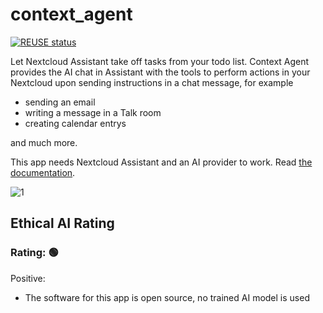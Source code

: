 # context_agent

[![REUSE status](https://api.reuse.software/badge/github.com/nextcloud/context_agent)](https://api.reuse.software/info/github.com/nextcloud/context_agent)

Let Nextcloud Assistant take off tasks from your todo list. Context Agent provides the AI chat in Assistant with the tools to perform actions in your Nextcloud upon sending instructions in a chat message, for example
- sending an email
- writing a message in a Talk room
- creating calendar entrys

and much more. 

This app needs Nextcloud Assistant and an AI provider to work.
Read [the documentation](https://docs.nextcloud.com/server/latest/admin_manual/ai/app_context_agent.html).

![1](https://github.com/nextcloud/context_agent/blob/main/img/screenshot.png?raw=true)

## Ethical AI Rating

### Rating: 🟢

Positive:

* The software for this app is open source, no trained AI model is used